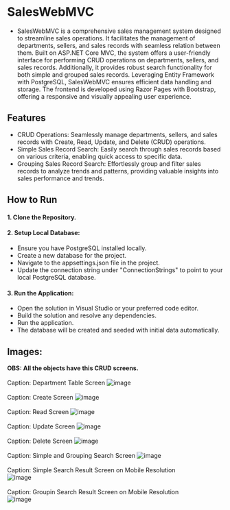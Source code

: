 # SalesWebMVC
- SalesWebMVC is a comprehensive sales management system designed to streamline sales operations. It facilitates the management of departments, sellers, and sales records with seamless relation between them. Built on ASP.NET Core MVC, the system offers a user-friendly interface for performing CRUD operations on departments, sellers, and sales records. Additionally, it provides robust search functionality for both simple and grouped sales records. Leveraging Entity Framework with PostgreSQL, SalesWebMVC ensures efficient data handling and storage. The frontend is developed using Razor Pages with Bootstrap, offering a responsive and visually appealing user experience.

## Features
  
- CRUD Operations: Seamlessly manage departments, sellers, and sales records with Create, Read, Update, and Delete (CRUD) operations.
- Simple Sales Record Search: Easily search through sales records based on various criteria, enabling quick access to specific data.
- Grouping Sales Record Search: Effortlessly group and filter sales records to analyze trends and patterns, providing valuable insights into sales performance and trends.

## How to Run
#### 1. Clone the Repository.
#### 2. Setup Local Database:
- Ensure you have PostgreSQL installed locally.
- Create a new database for the project.
- Navigate to the appsettings.json file in the project.
- Update the connection string under "ConnectionStrings" to point to your local PostgreSQL database.
#### 3. Run the Application:
- Open the solution in Visual Studio or your preferred code editor.
- Build the solution and resolve any dependencies.
- Run the application. 
- The database will be created and seeded with initial data automatically.

## Images:
**OBS: All the objects have this CRUD screens.**<br><br>
Caption: Department Table Screen
![image](https://github.com/gtadayukey/SalesWebMVC/assets/100155376/bfb77e6a-a600-437d-943e-8af165917814)
<br>
<br>
Caption: Create Screen
![image](https://github.com/gtadayukey/SalesWebMVC/assets/100155376/f0d09169-7440-49b7-9563-42d0f3cc862b)
<br>
<br>
Caption: Read Screen
![image](https://github.com/gtadayukey/SalesWebMVC/assets/100155376/1dd557ab-8e01-484b-a6d0-cc77e0ca8a01)
<br>
<br>
Caption: Update Screen
![image](https://github.com/gtadayukey/SalesWebMVC/assets/100155376/8cd78d01-15fa-40bf-a266-9efa9569ca3a)
<br>
<br>
Caption: Delete Screen
![image](https://github.com/gtadayukey/SalesWebMVC/assets/100155376/68d7a439-6b6c-4ace-ae3e-15e0b4b31c0b)
<br>
<br>
Caption: Simple and Grouping Search Screen
![image](https://github.com/gtadayukey/SalesWebMVC/assets/100155376/0ef44551-0c7e-4d12-85f5-d4f992a9ccba)
<br><br>
Caption: Simple Search Result Screen on Mobile Resolution
<br>
![image](https://github.com/gtadayukey/SalesWebMVC/assets/100155376/8b5df384-527f-48fd-ae64-f05719203764)
<br><br>
Caption: Groupin Search Result Screen on Mobile Resolution
<br>
![image](https://github.com/gtadayukey/SalesWebMVC/assets/100155376/8bf27f14-0c5a-45a8-9b63-f7d664219040)





